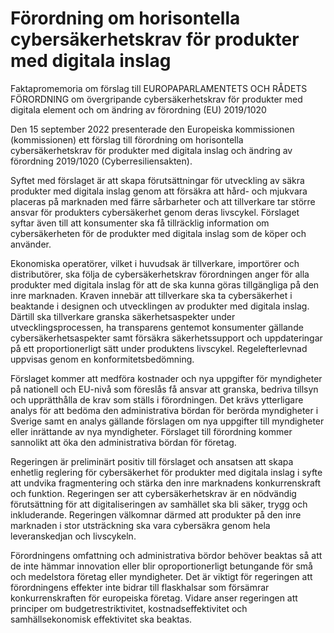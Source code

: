 # Förordning om horisontella cybersäkerhetskrav för produkter med digitala inslag

Faktapromemoria om förslag till EUROPAPARLAMENTETS OCH RÅDETS FÖRORDNING om
övergripande cybersäkerhetskrav för produkter med digitala element och om
ändring av förordning (EU) 2019/1020

Den 15 september 2022 presenterade den Europeiska kommissionen
(kommissionen) ett förslag till förordning om horisontella
cybersäkerhetskrav för produkter med digitala inslag och ändring av
förordning 2019/1020 (Cyberresiliensakten).

Syftet med förslaget är att skapa förutsättningar för utveckling av säkra
produkter med digitala inslag genom att försäkra att hård\- och mjukvara placeras på marknaden med färre sårbarheter och att tillverkare tar större ansvar för produkters cybersäkerhet genom deras livscykel. Förslaget syftar även till att konsumenter ska få tillräcklig information om cybersäkerheten för de produkter med digitala inslag som de köper och använder.

Ekonomiska operatörer, vilket i huvudsak är tillverkare, importörer och
distributörer, ska följa de cybersäkerhetskrav förordningen anger för alla produkter med digitala inslag för att de ska kunna göras tillgängliga på den inre marknaden. Kraven innebär att tillverkare ska ta cybersäkerhet i beaktande i designen och utvecklingen av produkter med digitala inslag. Därtill ska tillverkare granska säkerhetsaspekter under utvecklingsprocessen, ha transparens gentemot konsumenter gällande cybersäkerhetsaspekter samt försäkra säkerhetssupport och uppdateringar på ett proportionerligt sätt under produktens livscykel. Regelefterlevnad uppvisas genom en konformitetsbedömning.

Förslaget kommer att medföra kostnader och nya uppgifter för myndigheter på nationell och EU\-nivå som föreslås få ansvar att granska, bedriva tillsyn och upprätthålla de krav som ställs i förordningen. Det krävs ytterligare analys för att bedöma den administrativa bördan för berörda myndigheter i Sverige samt en analys gällande förslagen om nya uppgifter till myndigheter eller inrättande av nya myndigheter. Förslaget till förordning kommer sannolikt att öka den administrativa bördan för företag.

Regeringen är preliminärt positiv till förslaget och ansatsen att skapa enhetlig reglering för cybersäkerhet för produkter med digitala inslag i syfte att undvika fragmentering och stärka den inre marknadens konkurrenskraft och funktion. Regeringen ser att cybersäkerhetskrav är en nödvändig förutsättning för att digitaliseringen av samhället ska bli säker, trygg och inkluderande. Regeringen välkomnar därmed att produkter på den inre marknaden i stor utsträckning ska vara cybersäkra genom hela leveranskedjan och livscykeln.

Förordningens omfattning och administrativa bördor behöver beaktas så att de inte hämmar innovation eller blir oproportionerligt betungande för små och medelstora företag eller myndigheter. Det är viktigt för regeringen att förordningens effekter inte bidrar till flaskhalsar som försämrar konkurrenskraften för europeiska företag. Vidare anser regeringen att principer om budgetrestriktivitet, kostnadseffektivitet och samhällsekonomisk effektivitet ska beaktas.
